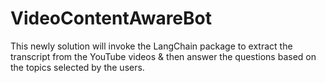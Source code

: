 # VideoContentAwareBot
This newly solution will invoke the LangChain package to extract the transcript from the YouTube videos &amp; then answer the questions based on the topics selected by the users.

